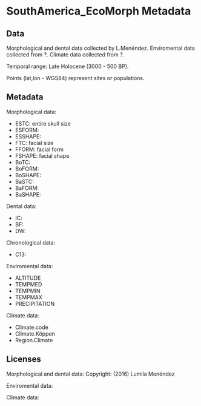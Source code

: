 SouthAmerica_EcoMorph Metadata
==============================

## Data

Morphological and dental data collected by L.Menéndez. Enviromental data collected from ?. Climate data collected from ?.

Temporal range: Late Holocene (3000 - 500 BP).

Points (lat,lon - WGS84) represent sites or populations.

## Metadata

Morphological data:

+ ESTC: entire skull size
+ ESFORM:
+ ESSHAPE:
+ FTC: facial size
+ FFORM: facial form
+ FSHAPE: facial shape
+ BoTC:
+ BoFORM:
+ BoSHAPE:
+ BaSTC:
+ BaFORM:
+ BaSHAPE:

Dental data:

+ IC:
+ BF:
+ DW:

Chronological data:

+ C13:

Enviromental data:

+ ALTITUDE
+ TEMPMED
+ TEMPMIN
+ TEMPMAX
+ PRECIPITATION

Climate data:

+ Climate.code
+ Climate.Köppen
+ Region.Climate

## Licenses

Morphological and dental data: Copyright: (2016) Lumila Menéndez

Enviromental data:

Climate data: